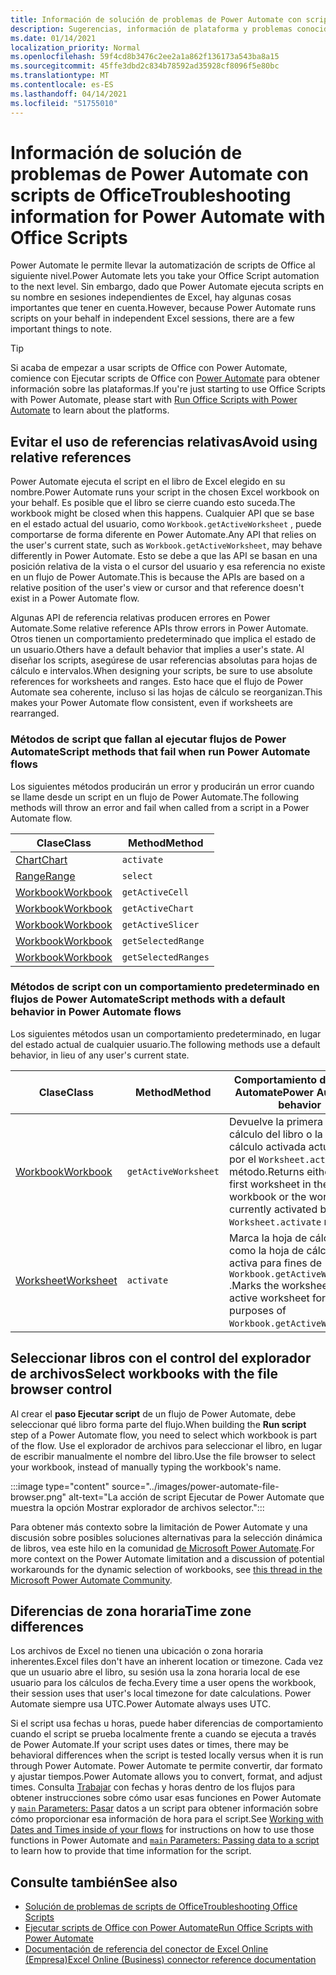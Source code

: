 ```yaml
---
title: Información de solución de problemas de Power Automate con scripts de Office
description: Sugerencias, información de plataforma y problemas conocidos con la integración entre scripts de Office y Power Automate.
ms.date: 01/14/2021
localization_priority: Normal
ms.openlocfilehash: 59f4cd8b3476c2ee2a1a862f136173a543ba8a15
ms.sourcegitcommit: 45ffe3dbd2c834b78592ad35928cf8096f5e80bc
ms.translationtype: MT
ms.contentlocale: es-ES
ms.lasthandoff: 04/14/2021
ms.locfileid: "51755010"
---
```

# <a name="troubleshooting-information-for-power-automate-with-office-scripts"></a><span data-ttu-id="e1156-103">Información de solución de problemas de Power Automate con scripts de Office</span><span class="sxs-lookup"><span data-stu-id="e1156-103">Troubleshooting information for Power Automate with Office Scripts</span></span>

<span data-ttu-id="e1156-104">Power Automate le permite llevar la automatización de scripts de Office al siguiente nivel.</span><span class="sxs-lookup"><span data-stu-id="e1156-104">Power Automate lets you take your Office Script automation to the next level.</span></span> <span data-ttu-id="e1156-105">Sin embargo, dado que Power Automate ejecuta scripts en su nombre en sesiones independientes de Excel, hay algunas cosas importantes que tener en cuenta.</span><span class="sxs-lookup"><span data-stu-id="e1156-105">However, because Power Automate runs scripts on your behalf in independent Excel sessions, there are a few important things to note.</span></span>

> [!TIP]
> <span data-ttu-id="e1156-106">Si acaba de empezar a usar scripts de Office con Power Automate, comience con Ejecutar scripts de Office con [Power Automate](../develop/power-automate-integration.md) para obtener información sobre las plataformas.</span><span class="sxs-lookup"><span data-stu-id="e1156-106">If you're just starting to use Office Scripts with Power Automate, please start with [Run Office Scripts with Power Automate](../develop/power-automate-integration.md) to learn about the platforms.</span></span>

## <a name="avoid-using-relative-references"></a><span data-ttu-id="e1156-107">Evitar el uso de referencias relativas</span><span class="sxs-lookup"><span data-stu-id="e1156-107">Avoid using relative references</span></span>

<span data-ttu-id="e1156-108">Power Automate ejecuta el script en el libro de Excel elegido en su nombre.</span><span class="sxs-lookup"><span data-stu-id="e1156-108">Power Automate runs your script in the chosen Excel workbook on your behalf.</span></span> <span data-ttu-id="e1156-109">Es posible que el libro se cierre cuando esto suceda.</span><span class="sxs-lookup"><span data-stu-id="e1156-109">The workbook might be closed when this happens.</span></span> <span data-ttu-id="e1156-110">Cualquier API que se base en el estado actual del usuario, como `Workbook.getActiveWorksheet` , puede comportarse de forma diferente en Power Automate.</span><span class="sxs-lookup"><span data-stu-id="e1156-110">Any API that relies on the user's current state, such as `Workbook.getActiveWorksheet`, may behave differently in Power Automate.</span></span> <span data-ttu-id="e1156-111">Esto se debe a que las API se basan en una posición relativa de la vista o el cursor del usuario y esa referencia no existe en un flujo de Power Automate.</span><span class="sxs-lookup"><span data-stu-id="e1156-111">This is because the APIs are based on a relative position of the user's view or cursor and that reference doesn't exist in a Power Automate flow.</span></span>

<span data-ttu-id="e1156-112">Algunas API de referencia relativas producen errores en Power Automate.</span><span class="sxs-lookup"><span data-stu-id="e1156-112">Some relative reference APIs throw errors in Power Automate.</span></span> <span data-ttu-id="e1156-113">Otros tienen un comportamiento predeterminado que implica el estado de un usuario.</span><span class="sxs-lookup"><span data-stu-id="e1156-113">Others have a default behavior that implies a user's state.</span></span> <span data-ttu-id="e1156-114">Al diseñar los scripts, asegúrese de usar referencias absolutas para hojas de cálculo e intervalos.</span><span class="sxs-lookup"><span data-stu-id="e1156-114">When designing your scripts, be sure to use absolute references for worksheets and ranges.</span></span> <span data-ttu-id="e1156-115">Esto hace que el flujo de Power Automate sea coherente, incluso si las hojas de cálculo se reorganizan.</span><span class="sxs-lookup"><span data-stu-id="e1156-115">This makes your Power Automate flow consistent, even if worksheets are rearranged.</span></span>

### <a name="script-methods-that-fail-when-run-power-automate-flows"></a><span data-ttu-id="e1156-116">Métodos de script que fallan al ejecutar flujos de Power Automate</span><span class="sxs-lookup"><span data-stu-id="e1156-116">Script methods that fail when run Power Automate flows</span></span>

<span data-ttu-id="e1156-117">Los siguientes métodos producirán un error y producirán un error cuando se llame desde un script en un flujo de Power Automate.</span><span class="sxs-lookup"><span data-stu-id="e1156-117">The following methods will throw an error and fail when called from a script in a Power Automate flow.</span></span>

| <span data-ttu-id="e1156-118">Clase</span><span class="sxs-lookup"><span data-stu-id="e1156-118">Class</span></span> | <span data-ttu-id="e1156-119">Method</span><span class="sxs-lookup"><span data-stu-id="e1156-119">Method</span></span> |
|--|--|
| [<span data-ttu-id="e1156-120">Chart</span><span class="sxs-lookup"><span data-stu-id="e1156-120">Chart</span></span>](/javascript/api/office-scripts/excelscript/excelscript.chart) | `activate` |
| [<span data-ttu-id="e1156-121">Range</span><span class="sxs-lookup"><span data-stu-id="e1156-121">Range</span></span>](/javascript/api/office-scripts/excelscript/excelscript.range) | `select` |
| [<span data-ttu-id="e1156-122">Workbook</span><span class="sxs-lookup"><span data-stu-id="e1156-122">Workbook</span></span>](/javascript/api/office-scripts/excelscript/excelscript.workbook) | `getActiveCell` |
| [<span data-ttu-id="e1156-123">Workbook</span><span class="sxs-lookup"><span data-stu-id="e1156-123">Workbook</span></span>](/javascript/api/office-scripts/excelscript/excelscript.workbook) | `getActiveChart` |
| [<span data-ttu-id="e1156-124">Workbook</span><span class="sxs-lookup"><span data-stu-id="e1156-124">Workbook</span></span>](/javascript/api/office-scripts/excelscript/excelscript.workbook) | `getActiveSlicer` |
| [<span data-ttu-id="e1156-125">Workbook</span><span class="sxs-lookup"><span data-stu-id="e1156-125">Workbook</span></span>](/javascript/api/office-scripts/excelscript/excelscript.workbook) | `getSelectedRange` |
| [<span data-ttu-id="e1156-126">Workbook</span><span class="sxs-lookup"><span data-stu-id="e1156-126">Workbook</span></span>](/javascript/api/office-scripts/excelscript/excelscript.workbook) | `getSelectedRanges` |

### <a name="script-methods-with-a-default-behavior-in-power-automate-flows"></a><span data-ttu-id="e1156-127">Métodos de script con un comportamiento predeterminado en flujos de Power Automate</span><span class="sxs-lookup"><span data-stu-id="e1156-127">Script methods with a default behavior in Power Automate flows</span></span>

<span data-ttu-id="e1156-128">Los siguientes métodos usan un comportamiento predeterminado, en lugar del estado actual de cualquier usuario.</span><span class="sxs-lookup"><span data-stu-id="e1156-128">The following methods use a default behavior, in lieu of any user's current state.</span></span>

| <span data-ttu-id="e1156-129">Clase</span><span class="sxs-lookup"><span data-stu-id="e1156-129">Class</span></span> | <span data-ttu-id="e1156-130">Method</span><span class="sxs-lookup"><span data-stu-id="e1156-130">Method</span></span> | <span data-ttu-id="e1156-131">Comportamiento de Power Automate</span><span class="sxs-lookup"><span data-stu-id="e1156-131">Power Automate behavior</span></span> |
|--|--|--|
| [<span data-ttu-id="e1156-132">Workbook</span><span class="sxs-lookup"><span data-stu-id="e1156-132">Workbook</span></span>](/javascript/api/office-scripts/excelscript/excelscript.workbook) | `getActiveWorksheet` | <span data-ttu-id="e1156-133">Devuelve la primera hoja de cálculo del libro o la hoja de cálculo activada actualmente por el `Worksheet.activate` método.</span><span class="sxs-lookup"><span data-stu-id="e1156-133">Returns either the first worksheet in the workbook or the worksheet currently activated by the `Worksheet.activate` method.</span></span> |
| [<span data-ttu-id="e1156-134">Worksheet</span><span class="sxs-lookup"><span data-stu-id="e1156-134">Worksheet</span></span>](/javascript/api/office-scripts/excelscript/excelscript.worksheet) | `activate` | <span data-ttu-id="e1156-135">Marca la hoja de cálculo como la hoja de cálculo activa para fines de `Workbook.getActiveWorksheet` .</span><span class="sxs-lookup"><span data-stu-id="e1156-135">Marks the worksheet as the active worksheet for purposes of `Workbook.getActiveWorksheet`.</span></span> |

## <a name="select-workbooks-with-the-file-browser-control"></a><span data-ttu-id="e1156-136">Seleccionar libros con el control del explorador de archivos</span><span class="sxs-lookup"><span data-stu-id="e1156-136">Select workbooks with the file browser control</span></span>

<span data-ttu-id="e1156-137">Al crear el **paso Ejecutar script** de un flujo de Power Automate, debe seleccionar qué libro forma parte del flujo.</span><span class="sxs-lookup"><span data-stu-id="e1156-137">When building the **Run script** step of a Power Automate flow, you need to select which workbook is part of the flow.</span></span> <span data-ttu-id="e1156-138">Use el explorador de archivos para seleccionar el libro, en lugar de escribir manualmente el nombre del libro.</span><span class="sxs-lookup"><span data-stu-id="e1156-138">Use the file browser to select your workbook, instead of manually typing the workbook's name.</span></span>

:::image type="content" source="../images/power-automate-file-browser.png" alt-text="La acción de script Ejecutar de Power Automate que muestra la opción Mostrar explorador de archivos selector.":::

<span data-ttu-id="e1156-140">Para obtener más contexto sobre la limitación de Power Automate y una discusión sobre posibles soluciones alternativas para la selección dinámica de libros, vea este hilo en la comunidad [de Microsoft Power Automate](https://powerusers.microsoft.com/t5/Power-Automate-Ideas/Allow-for-dynamic-quot-file-quot-value-for-excel-quot-get-a-row/idi-p/103091#).</span><span class="sxs-lookup"><span data-stu-id="e1156-140">For more context on the Power Automate limitation and a discussion of potential workarounds for the dynamic selection of workbooks, see [this thread in the Microsoft Power Automate Community](https://powerusers.microsoft.com/t5/Power-Automate-Ideas/Allow-for-dynamic-quot-file-quot-value-for-excel-quot-get-a-row/idi-p/103091#).</span></span>

## <a name="time-zone-differences"></a><span data-ttu-id="e1156-141">Diferencias de zona horaria</span><span class="sxs-lookup"><span data-stu-id="e1156-141">Time zone differences</span></span>

<span data-ttu-id="e1156-142">Los archivos de Excel no tienen una ubicación o zona horaria inherentes.</span><span class="sxs-lookup"><span data-stu-id="e1156-142">Excel files don't have an inherent location or timezone.</span></span> <span data-ttu-id="e1156-143">Cada vez que un usuario abre el libro, su sesión usa la zona horaria local de ese usuario para los cálculos de fecha.</span><span class="sxs-lookup"><span data-stu-id="e1156-143">Every time a user opens the workbook, their session uses that user's local timezone for date calculations.</span></span> <span data-ttu-id="e1156-144">Power Automate siempre usa UTC.</span><span class="sxs-lookup"><span data-stu-id="e1156-144">Power Automate always uses UTC.</span></span>

<span data-ttu-id="e1156-145">Si el script usa fechas u horas, puede haber diferencias de comportamiento cuando el script se prueba localmente frente a cuando se ejecuta a través de Power Automate.</span><span class="sxs-lookup"><span data-stu-id="e1156-145">If your script uses dates or times, there may be behavioral differences when the script is tested locally versus when it is run through Power Automate.</span></span> <span data-ttu-id="e1156-146">Power Automate te permite convertir, dar formato y ajustar tiempos.</span><span class="sxs-lookup"><span data-stu-id="e1156-146">Power Automate allows you to convert, format, and adjust times.</span></span> <span data-ttu-id="e1156-147">Consulta [Trabajar](https://flow.microsoft.com/blog/working-with-dates-and-times/) con fechas y horas dentro de los flujos para obtener instrucciones sobre cómo usar esas funciones en Power Automate y [ `main` Parameters: Pasar](../develop/power-automate-integration.md#main-parameters-passing-data-to-a-script) datos a un script para obtener información sobre cómo proporcionar esa información de hora para el script.</span><span class="sxs-lookup"><span data-stu-id="e1156-147">See [Working with Dates and Times inside of your flows](https://flow.microsoft.com/blog/working-with-dates-and-times/) for instructions on how to use those functions in Power Automate and [`main` Parameters: Passing data to a script](../develop/power-automate-integration.md#main-parameters-passing-data-to-a-script) to learn how to provide that time information for the script.</span></span>

## <a name="see-also"></a><span data-ttu-id="e1156-148">Consulte también</span><span class="sxs-lookup"><span data-stu-id="e1156-148">See also</span></span>

- [<span data-ttu-id="e1156-149">Solución de problemas de scripts de Office</span><span class="sxs-lookup"><span data-stu-id="e1156-149">Troubleshooting Office Scripts</span></span>](troubleshooting.md)
- [<span data-ttu-id="e1156-150">Ejecutar scripts de Office con Power Automate</span><span class="sxs-lookup"><span data-stu-id="e1156-150">Run Office Scripts with Power Automate</span></span>](../develop/power-automate-integration.md)
- [<span data-ttu-id="e1156-151">Documentación de referencia del conector de Excel Online (Empresa)</span><span class="sxs-lookup"><span data-stu-id="e1156-151">Excel Online (Business) connector reference documentation</span></span>](/connectors/excelonlinebusiness/)

